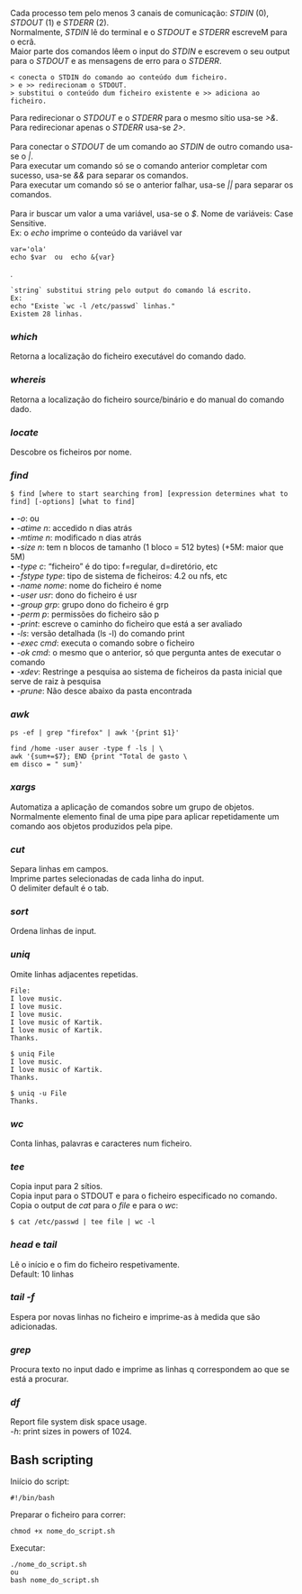 
Cada processo tem pelo menos 3 canais de comunicação: *STDIN* (0), *STDOUT* (1) e *STDERR* (2).
<br />
Normalmente, *STDIN* lê do terminal e o *STDOUT* e *STDERR* escreveM para o ecrã.
<br />
Maior parte dos comandos lêem o input do *STDIN* e escrevem o seu output para o *STDOUT* e as mensagens de erro para o *STDERR*.

	< conecta o STDIN do comando ao conteúdo dum ficheiro.
	> e >> redirecionam o STDOUT.
	> substitui o conteúdo dum ficheiro existente e >> adiciona ao ficheiro.

Para redirecionar o *STDOUT* e o *STDERR* para o mesmo sítio usa-se *>&*.
<br />
Para redirecionar apenas o *STDERR* usa-se *2>*.
<br /><br />
Para conectar o *STDOUT* de um comando ao *STDIN* de outro comando usa-se o *|*.
<br />
Para executar um comando só se o comando anterior completar com sucesso, usa-se *&&* para separar os comandos.
<br />
Para executar um comando só se o anterior falhar, usa-se *||* para separar os comandos.
<br /><br />
Para ir buscar um valor a uma variável, usa-se o *$*. Nome de variáveis: Case Sensitive.
<br />
Ex: o *echo* imprime o conteúdo da variável var

	var='ola'
	echo $var  ou  echo &{var}

.

	`string` substitui string pelo output do comando lá escrito.
	Ex:
	echo "Existe `wc -l /etc/passwd` linhas."
	Existem 28 linhas.


### *which*
Retorna a localização do ficheiro executável do comando dado.

### *whereis*
Retorna a localização do ficheiro source/binário e do manual do comando dado.

### *locate*
Descobre os ficheiros por nome.

### *find*
	
	$ find [where to start searching from] [expression determines what to find] [-options] [what to find]

• *-o*: ou
<br />
• *-atime n*: accedido n dias atrás
<br />
• *-mtime n*: modificado n dias atrás
<br />
• *-size n*: tem n blocos de tamanho (1 bloco = 512 bytes) (+5M: maior que 5M)
<br />
• *-type c*: “ficheiro” é do tipo: f=regular, d=diretório, etc
<br />
• *-fstype type*: tipo de sistema de ficheiros: 4.2 ou nfs, etc
<br />
• *-name nome*: nome do ficheiro é nome
<br />
• *-user usr*: dono do ficheiro é usr
<br />
• *-group grp*: grupo dono do ficheiro é grp
<br />
• *-perm p*: permissões do ficheiro são p
<br />
• *-print*: escreve o caminho do ficheiro que está a ser avaliado
<br />
• *-ls*: versão detalhada (ls -l) do comando print
<br />
• *-exec cmd*: executa o comando sobre o ficheiro
<br />
• *-ok cmd*: o mesmo que o anterior, só que pergunta antes de executar o comando
<br />
• *-xdev*: Restringe a pesquisa ao sistema de ficheiros da pasta inicial que serve de raiz à pesquisa
<br />
• *-prune*: Não desce abaixo da pasta encontrada

### *awk*
	
	ps -ef | grep "firefox" | awk '{print $1}'

	find /home -user auser -type f -ls | \
	awk '{sum+=$7}; END {print "Total de gasto \
	em disco = " sum}'

### *xargs*
Automatiza a aplicação de comandos sobre um grupo de objetos.
<br />
Normalmente elemento final de uma pipe para aplicar repetidamente um comando aos objetos produzidos pela pipe.

### *cut*
Separa linhas em campos.
<br />
Imprime partes selecionadas de cada linha do input.
<br />
O delimiter default é o tab.

### *sort*
Ordena linhas de input.

### *uniq*
Omite linhas adjacentes repetidas.

	File:
	I love music.
	I love music.
	I love music.
	I love music of Kartik.
	I love music of Kartik.
	Thanks.

	$ uniq File
	I love music.
	I love music of Kartik.
	Thanks.

	$ uniq -u File
	Thanks.

### *wc*
Conta linhas, palavras e caracteres num ficheiro.

### *tee*
Copia input para 2 sítios.
<br />
Copia input para o STDOUT e para o ficheiro especificado no comando.
<br />
Copia o output de *cat* para o *file* e para o *wc*:

	$ cat /etc/passwd | tee file | wc -l

### *head* e *tail*
Lê o início e o fim do ficheiro respetivamente.
<br />
Default: 10 linhas

### *tail -f*
Espera por novas linhas no ficheiro e imprime-as à medida que são adicionadas.

### *grep*
Procura texto no input dado e imprime as linhas q correspondem ao que se está a procurar.

### *df*
Report file system disk space usage.
<br />
*-h*:  print sizes in powers of 1024.


## Bash scripting
Iniício do script:
	
	#!/bin/bash

Preparar o ficheiro para correr:
	
	chmod +x nome_do_script.sh

Executar:
	
	./nome_do_script.sh
	ou 
	bash nome_do_script.sh

